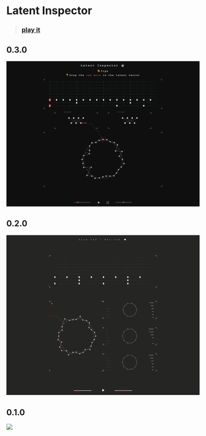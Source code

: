# Latent Inspector

>  ### [play it](http://vibertthio.com/drum-vae-client/public/)

## 0.3.0

![](./sc-04.png)


## 0.2.0

![](./sc-03.png)



## 0.1.0

![](./sc-01.png)
